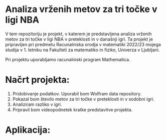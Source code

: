 # Analiza vrženih metov za tri točke v ligi NBA
V tem repozitoriju je projekt, v katerem je predstavljena analiza vrženih metov za tri točke v ligi NBA v preteklosti in v današnji igri. Ta projekt je pripravljen pri predmetu Racunalniska orodja v matematiki 2022/23 mojega studija v 1. letniku na Fakulteti za matematiko in fiziko, Univerza v Ljubljani.

Pri projektu uporabljamo racunalniski program Mathematica.
# Načrt projekta:
1. Pridobivanje podatkov. Uporabil bom Wolfram data repository.
2. Pokazal bom število metov za tri točke v preteklosti in v sodobni igri.
3. Analiziram razliko v igri.
4. Pripravil bom videopodnetek kratke predstavitve projekta.
# Aplikacija:
